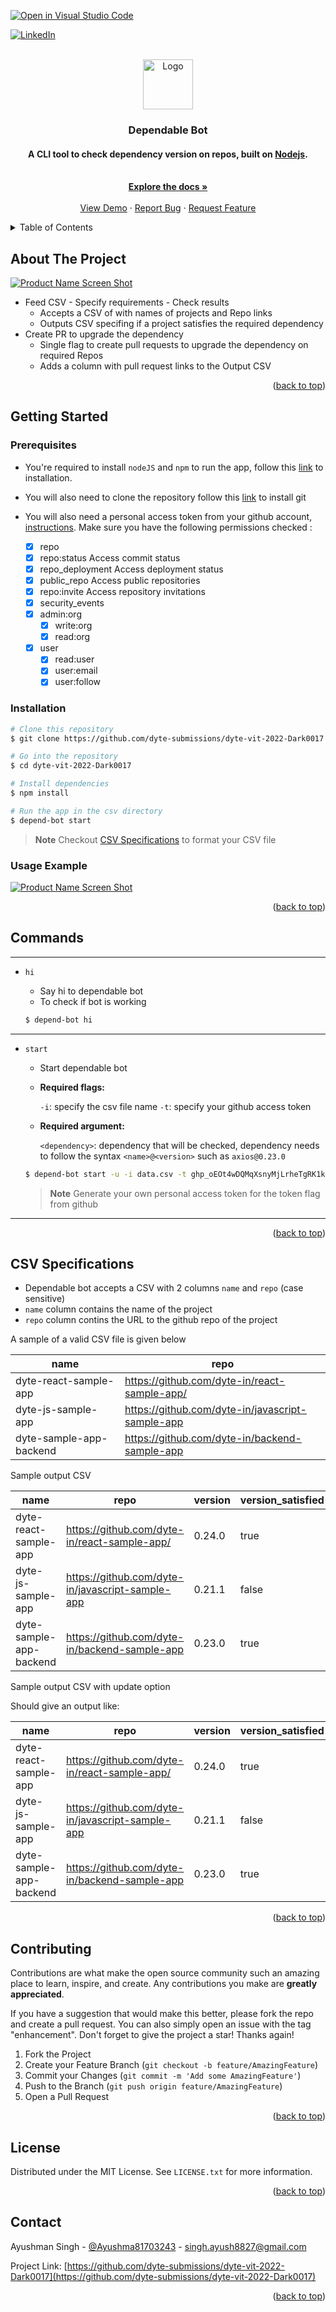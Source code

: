 [![Open in Visual Studio Code](https://classroom.github.com/assets/open-in-vscode-c66648af7eb3fe8bc4f294546bfd86ef473780cde1dea487d3c4ff354943c9ae.svg)](https://classroom.github.com/online_ide?assignment_repo_id=7942657&assignment_repo_type=AssignmentRepo)

<div id="top"></div>
<!--
*** Thanks for checking out the Best-README-Template. If you have a suggestion
*** that would make this better, please fork the repo and create a pull request
*** or simply open an issue with the tag "enhancement".
*** Don't forget to give the project a star!
*** Thanks again! Now go create something AMAZING! :D
-->

<!-- PROJECT SHIELDS -->
<!--
*** I'm using markdown "reference style" links for readability.
*** Reference links are enclosed in brackets [ ] instead of parentheses ( ).
*** See the bottom of this document for the declaration of the reference variables
*** for contributors-url, forks-url, etc. This is an optional, concise syntax you may use.
*** https://www.markdownguide.org/basic-syntax/#reference-style-links
-->

[![LinkedIn][linkedin-shield]](https://linkedin.com/in/ayushman-s-007)

<!-- PROJECT LOGO -->
<br />
<div align="center">
  <a href="https://github.com/dyte-submissions/dyte-vit-2022-Dark0017">
    <img src="images/hero.png" alt="Logo" width="80" height="80">
  </a>

<h3 align="center">Dependable Bot</h3>

  <p align="center">
    
<h4 align="center">A CLI tool to check dependency version on repos, built on <a href="https://nodejs.org/en/" target="_blank">Nodejs</a>.</h4>
    <br />
    <a href="https://github.com/dyte-submissions/dyte-vit-2022-Dark0017"><strong>Explore the docs »</strong></a>
    <br />
    <br />
    <a href="https://github.com/dyte-submissions/dyte-vit-2022-Dark0017">View Demo</a>
    ·
    <a href="https://github.com/dyte-submissions/dyte-vit-2022-Dark0017/issues">Report Bug</a>
    ·
    <a href="https://github.com/dyte-submissions/dyte-vit-2022-Dark0017/issues">Request Feature</a>
  </p>
</div>

<!-- TABLE OF CONTENTS -->
<details>
  <summary>Table of Contents</summary>
  <ol>
    <li>
      <a href="#about-the-project">About The Project</a>
      <ul>
      </ul>
    </li>
    <li>
      <a href="#getting-started">Getting Started</a>
      <ul>
        <li><a href="#prerequisites">Prerequisites</a></li>
        <li><a href="#installation">Installation</a></li>
      </ul>
    </li>
    <li><a href="#commands">Commands</a></li>
    <li><a href="#csv-specifications">CSV Specifications</a></li>
    <li><a href="#contributing">Contributing</a></li>
    <li><a href="#license">License</a></li>
    <li><a href="#contact">Contact</a></li>
    
  </ol>
</details>

<!-- ABOUT THE PROJECT -->

## About The Project

[![Product Name Screen Shot][product-screenshot]](https://github.com/dyte-submissions/dyte-vit-2022-Dark0017)

- Feed CSV - Specify requirements - Check results
  - Accepts a CSV of with names of projects and Repo links
  - Outputs CSV specifing if a project satisfies the required dependency
- Create PR to upgrade the dependency
  - Single flag to create pull requests to upgrade the dependency on required Repos
  - Adds a column with pull request links to the Output CSV
  <p align="right">(<a href="#top">back to top</a>)</p>

<!-- GETTING STARTED -->

## Getting Started
<!-- PREREQUISITES -->

### Prerequisites

- You're required to install `nodeJS` and `npm` to run the app, follow this [link](https://docs.npmjs.com/downloading-and-installing-node-js-and-npm) to installation.

- You will also need to clone the repository follow this [link](https://git-scm.com/book/en/v2/Getting-Started-Installing-Git) to install git

- You will also need a personal access token from your github account, [instructions](https://docs.github.com/en/authentication/keeping-your-account-and-data-secure/creating-a-personal-access-token). Make sure you have the following permissions checked : 
     - [x] repo
     - [x] repo:status Access commit status
     - [x] repo_deployment Access deployment status
     - [x] public_repo Access public repositories
     - [x] repo:invite Access repository invitations
     - [x] security_events
   - [x] admin:org
     - [x] write:org
     - [x] read:org
   - [x] user
     - [x] read:user
     - [x] user:email
     - [x] user:follow

<!-- INSTALLATION -->

### Installation

```bash
# Clone this repository
$ git clone https://github.com/dyte-submissions/dyte-vit-2022-Dark0017

# Go into the repository
$ cd dyte-vit-2022-Dark0017

# Install dependencies
$ npm install

# Run the app in the csv directory
$ depend-bot start
```

> **Note**
> Checkout <a href="#CSV Specifications">CSV Specifications</a> to format your CSV file

### Usage Example
[![Product Name Screen Shot][product-gif]](https://github.com/dyte-submissions/dyte-vit-2022-Dark0017)

<p align="right">(<a href="#top">back to top</a>)</p>

<!-- COMMANDS -->

## Commands

---

- `hi`

  - Say hi to dependable bot
  - To check if bot is working

  ```bash
  $ depend-bot hi
  ```

---

- `start`

  - Start dependable bot
  - **Required flags:**

    `-i`: specify the csv file name
    `-t`: specify your github access token

  - **Required argument:**

    `<dependency>`: dependency that will be checked, dependency needs to follow the syntax `<name>@<version>` such as `axios@0.23.0`

  ```bash
  $ depend-bot start -u -i data.csv -t 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 grunt@1.5.3
  ```

  > **Note**
  > Generate your own personal access token for the token flag from github

---

<p align="right">(<a href="#top">back to top</a>)</p>

<!-- CSV SPECIFICATIONS -->

## CSV Specifications

- Dependable bot accepts a CSV with 2 columns `name` and `repo` (case sensitive)
- `name` column contains the name of the project
- `repo` column contins the URL to the github repo of the project

A sample of a valid CSV file is given below

| name                    | repo                                             |
| ----------------------- | ------------------------------------------------ |
| dyte-react-sample-app   | https://github.com/dyte-in/react-sample-app/     |
| dyte-js-sample-app      | https://github.com/dyte-in/javascript-sample-app |
| dyte-sample-app-backend | https://github.com/dyte-in/backend-sample-app    |

Sample output CSV

| name                    | repo                                             | version | version_satisfied |
| ----------------------- | ------------------------------------------------ | ------- | ----------------- |
| dyte-react-sample-app   | https://github.com/dyte-in/react-sample-app/     | 0.24.0  | true              |
| dyte-js-sample-app      | https://github.com/dyte-in/javascript-sample-app | 0.21.1  | false             |
| dyte-sample-app-backend | https://github.com/dyte-in/backend-sample-app    | 0.23.0  | true              |

Sample output CSV with update option

Should give an output like:

| name                    | repo                                             | version | version_satisfied | update_pr                                               |
| ----------------------- | ------------------------------------------------ | ------- | ----------------- | ------------------------------------------------------- |
| dyte-react-sample-app   | https://github.com/dyte-in/react-sample-app/     | 0.24.0  | true              |                                                         |
| dyte-js-sample-app      | https://github.com/dyte-in/javascript-sample-app | 0.21.1  | false             | https://github.com/dyte-in/javascript-sample-app/pull/3 |
| dyte-sample-app-backend | https://github.com/dyte-in/backend-sample-app    | 0.23.0  | true              |                                                         |

<p align="right">(<a href="#top">back to top</a>)</p>

<!-- CONTRIBUTING -->

## Contributing

Contributions are what make the open source community such an amazing place to learn, inspire, and create. Any contributions you make are **greatly appreciated**.

If you have a suggestion that would make this better, please fork the repo and create a pull request. You can also simply open an issue with the tag "enhancement".
Don't forget to give the project a star! Thanks again!

1. Fork the Project
2. Create your Feature Branch (`git checkout -b feature/AmazingFeature`)
3. Commit your Changes (`git commit -m 'Add some AmazingFeature'`)
4. Push to the Branch (`git push origin feature/AmazingFeature`)
5. Open a Pull Request

<p align="right">(<a href="#top">back to top</a>)</p>

<!-- LICENSE -->

## License

Distributed under the MIT License. See `LICENSE.txt` for more information.

<p align="right">(<a href="#top">back to top</a>)</p>

<!-- CONTACT -->

## Contact

Ayushman Singh - [@Ayushma81703243](https://twitter.com/twitter_handle) - singh.ayush8827@gmail.com

Project Link: [https://github.com/dyte-submissions/dyte-vit-2022-Dark0017](https://github.com/dyte-submissions/dyte-vit-2022-Dark0017)

<p align="right">(<a href="#top">back to top</a>)</p>

<!-- MARKDOWN LINKS & IMAGES -->
<!-- https://www.markdownguide.org/basic-syntax/#reference-style-links -->

[contributors-shield]: https://img.shields.io/github/contributors/dyte-submissions/dyte-vit-2022-Dark0017.svg?style=for-the-badge
[contributors-url]: https://github.com/dyte-submissions/dyte-vit-2022-Dark0017/graphs/contributors
[forks-shield]: https://img.shields.io/github/forks/dyte-submissions/dyte-vit-2022-Dark0017.svg?style=for-the-badge
[forks-url]: https://github.com/dyte-submissions/dyte-vit-2022-Dark0017/network/members
[stars-shield]: https://img.shields.io/github/stars/dyte-submissions/dyte-vit-2022-Dark0017.svg?style=for-the-badge
[stars-url]: https://github.com/dyte-submissions/dyte-vit-2022-Dark0017/stargazers
[issues-shield]: https://img.shields.io/github/issues/dyte-submissions/dyte-vit-2022-Dark0017.svg?style=for-the-badge
[issues-url]: https://github.com/dyte-submissions/dyte-vit-2022-Dark0017/issues
[license-shield]: https://img.shields.io/github/license/dyte-submissions/dyte-vit-2022-Dark0017.svg?style=for-the-badge
[license-url]: https://github.com/dyte-submissions/dyte-vit-2022-Dark0017/blob/master/LICENSE.txt
[linkedin-shield]: https://img.shields.io/badge/-LinkedIn-black.svg?style=for-the-badge&logo=linkedin&colorB=555
[linkedin-url]: https://linkedin.com/in/ayushman-s-007
[product-screenshot]: images/app.png
[product-gif]: images/start.gif
